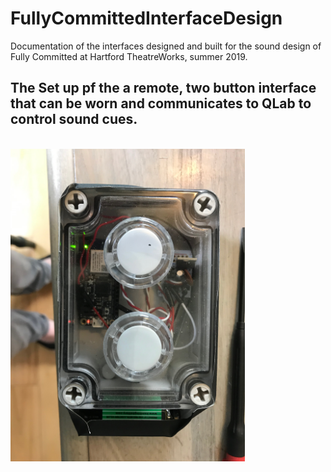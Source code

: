 # FullyCommittedInterfaceDesign
Documentation of the interfaces designed and built for the sound design of Fully Committed at Hartford TheatreWorks, summer 2019.


<H2>The Set up pf the a remote, two button interface that can be worn and communicates to QLab to control sound cues.</H2>
<br>
<img src="/IMG_4147.jpg" height = "500"></img> <br>

